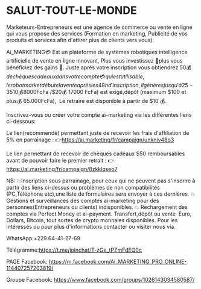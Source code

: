 # SALUT-TOUT-LE-MONDE
Marketeurs-Entrepreneurs est une agence de commerce ou vente en ligne qui vous propose des services (Formation en marketing, Publicité de vos produits et services afin d'attirer plus de clients vers vous).

Ai_MARKETING💳
Est un plateforme de systèmes robotiques intelligence artificielle de vente en ligne innovant, Plus vous investissez 💸plus vous bénéficiez des gains 💸. Juste après votre inscription vous obtiendrez $50💰de chèques cadeaux dans votre compte💳 qui est utilisable , le robot market débute la vente après les 48h d'inscription,il génères jusqu'à 25-35% des gains chaques fin du mois ,c'est géniales, réel et certifié. Le  premier dépôt ($10💰8000FcFa /$20💰 17000 FcFa) est exigé,dépôt (maximum $100 et plus💰 65.000FcFa),  Le retraire est disponible à partir de $10 💰.

Inscrivez-vous ou créer votre compte ai-marketing via les différentes liens ci-dessous:

Le lien(recommendé) permettant juste de recevoir les frais d'affiliation de 5% en parrainage :
👉https://ai.marketing/fr/campaign/unkniv48o3

Le lien permettant de recevoir de chèques cadeaux $50 remboursables avant de pouvoir faire le premier retrait :
👉https://ai.marketing/fr/campaign/8zkklqseo7

NB: 
💥Inscription sous parrainage, pour ceux qui ne peuvent pas s'inscrire à partir des liens ci-dessus ou problèmes de non compatibilités (PC,Téléphone etc),une liste de formulaires sera envoyer à ces dernières.
💥Gestions et surveillances des comptes ai-marketing pour des personnes(Entrepreneurs ou clients) indisponibles.
💥 Rechargement des comptes via Perfect.Money et ai-payment.
Transfert,dépôt ou vente  Euro, Dollars, Bitcoin, tout sortes de crypto monnaies disponibles. 
Pour les intéressés ou pour plus d'informations contacter ou visiter nous via.

WhatsApp:+229 64-41-27-69

Télégramme:https://t.me/joinchat/T-zGe_tPZmFdEQ0c

PAGE Facebook:
https://m.facebook.com/Ai_MARKETING_PRO_ONLINE-114407257203819/

Groupe Facebook:
https://www.facebook.com/groups/1026143034580587/
